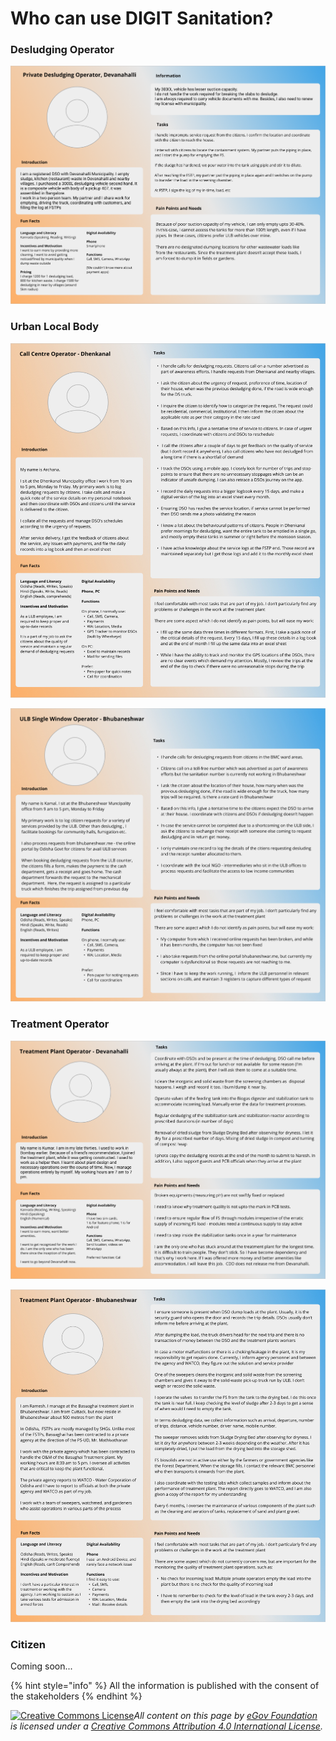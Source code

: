 # Who can use DIGIT Sanitation?

### Desludging Operator

![](<../../.gitbook/assets/Devanahalli - Private DSO (1).png>)

### Urban Local Body

![](<../../.gitbook/assets/Call Centre Operator - Dhenkanal (1).jpeg>)

![](<../../.gitbook/assets/Bhubaneshwar - ULB Single Window (1).jpeg>)

### Treatment Operator

![](<../../.gitbook/assets/Devanahalli - Treatment Operator (1).png>)

![](<../../.gitbook/assets/Bhubaneshwar- Treatment Operator (1).jpeg>)

### Citizen

Coming soon...

{% hint style="info" %}
All the information is published with the consent of the stakeholders
{% endhint %}

[![Creative Commons License](https://i.creativecommons.org/l/by/4.0/80x15.png)](http://creativecommons.org/licenses/by/4.0/)_All content on this page by_ [_eGov Foundation_](https://egov.org.in/) _is licensed under a_ [_Creative Commons Attribution 4.0 International License_](http://creativecommons.org/licenses/by/4.0/)_._
